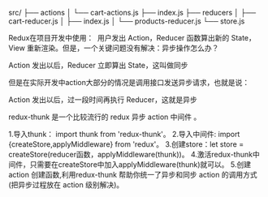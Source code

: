src/
├── actions
│ └── cart-actions.js
├── index.js
├── reducers
│ ├── cart-reducer.js
│ ├── index.js
│ └── products-reducer.js
└── store.js



Redux在项目开发中使用：
​	用户发出 Action，Reducer 函数算出新的 State，View 重新渲染。但是，一个关键问题没有解决：异步操作怎么办？

Action 发出以后，Reducer 立即算出 State，这叫做同步

但是在实际开发中action大部分的情况是调用接口发送异步请求，也就是说：

Action 发出以后，过一段时间再执行 Reducer，这就是异步

redux-thunk 是一个比较流行的 redux 异步 action 中间件 。

1.导入thunk： import thunk from 'redux-thunk'。
2.导入中间件: import {createStore,applyMiddleware} from 'redux'。
3.创建store：let store = createStore(reducer函数，applyMiddleware(thunk))。
4.激活redux-thunk中间件，只需要在createStore中加入applyMiddleware(thunk)就可以。
5.创建action 创建函数,利用redux-thunk 帮助你统一了异步和同步 action 的调用方式(把异步过程放在 action 级别解决)。
